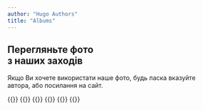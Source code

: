 ```yaml
---
author: "Hugo Authors"
title: "Albums"
---
```


<div class='text-left mt-8 mx-auto container px-6 text-justify mb-20'>
    <h2 class='uppercase text-5xl text-red-600 font-bold py-4 mb-4'>
        Перегляньте фото <br> з наших заходів
    </h2>
    <p class='text-2xl text-gray-600 dark:text-white'>
        Якщо Ви хочете використати наше фото, будь ласка вказуйте <br> автора, або посилання на сайт.
    </p>
</div>


{{<albums>}}
    {{<album-item src="/albums-cover/home_concert.webp" length="13" caption="Квартирник. Автор: Стецька Є" gallerylink="www.google.com">}}
    {{<album-item src="/albums-cover/vechorniza.webp" length="16" caption="Вечорниця 'Калита'" gallerylink="www.google.com">}}
    {{<album-item src="/albums-cover/vistavka.webp" length="29" caption="21.05.2022 - Хода вишиванок" gallerylink="/uk/gallery2">}}
    {{<album-item src="/albums-cover/hoda_vishivanok.webp" length="18" caption="4-6 листопада. Виставка" gallerylink="/uk/gallery1">}}
{{</albums>}}
